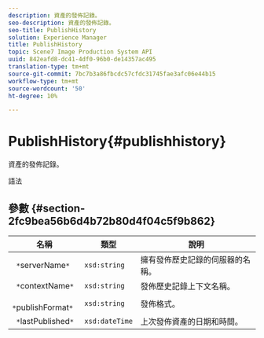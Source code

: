 ```yaml
---
description: 資產的發佈記錄。
seo-description: 資產的發佈記錄。
seo-title: PublishHistory
solution: Experience Manager
title: PublishHistory
topic: Scene7 Image Production System API
uuid: 842eafd8-dc41-4df0-96b0-de14357ac495
translation-type: tm+mt
source-git-commit: 7bc7b3a86fbcdc57cfdc31745fae3afc06e44b15
workflow-type: tm+mt
source-wordcount: '50'
ht-degree: 10%

---
```



# PublishHistory{#publishhistory}

資產的發佈記錄。

語法

## 參數 {#section-2fc9bea56b6d4b72b80d4f04c5f9b862}

| 名稱 | 類型 | 說明 |
|---|---|---|
| ` *`serverName`*` | `xsd:string` | 擁有發佈歷史記錄的伺服器的名稱。 |
| ` *`contextName`*` | `xsd:string` | 發佈歷史記錄上下文名稱。 |
| ` *`publishFormat`*` | `xsd:string` | 發佈格式。 |
| ` *`lastPublished`*` | `xsd:dateTime` | 上次發佈資產的日期和時間。 |


